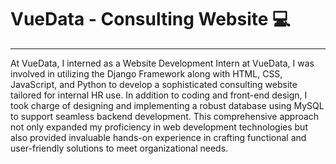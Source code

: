 # VueData - Consulting Website 💻
---

At VueData, I interned as a Website Development Intern at VueData, I was involved in utilizing the Django Framework along with HTML, CSS, JavaScript, and Python to develop a sophisticated consulting website tailored for internal HR use. In addition to coding and front-end design, I took charge of designing and implementing a robust database using MySQL to support seamless backend development. This comprehensive approach not only expanded my proficiency in web development technologies but also provided invaluable hands-on experience in crafting functional and user-friendly solutions to meet organizational needs.

